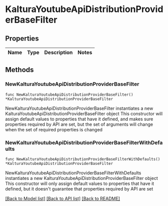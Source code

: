 # KalturaYoutubeApiDistributionProviderBaseFilter

## Properties

Name | Type | Description | Notes
------------ | ------------- | ------------- | -------------

## Methods

### NewKalturaYoutubeApiDistributionProviderBaseFilter

`func NewKalturaYoutubeApiDistributionProviderBaseFilter() *KalturaYoutubeApiDistributionProviderBaseFilter`

NewKalturaYoutubeApiDistributionProviderBaseFilter instantiates a new KalturaYoutubeApiDistributionProviderBaseFilter object
This constructor will assign default values to properties that have it defined,
and makes sure properties required by API are set, but the set of arguments
will change when the set of required properties is changed

### NewKalturaYoutubeApiDistributionProviderBaseFilterWithDefaults

`func NewKalturaYoutubeApiDistributionProviderBaseFilterWithDefaults() *KalturaYoutubeApiDistributionProviderBaseFilter`

NewKalturaYoutubeApiDistributionProviderBaseFilterWithDefaults instantiates a new KalturaYoutubeApiDistributionProviderBaseFilter object
This constructor will only assign default values to properties that have it defined,
but it doesn't guarantee that properties required by API are set


[[Back to Model list]](../README.md#documentation-for-models) [[Back to API list]](../README.md#documentation-for-api-endpoints) [[Back to README]](../README.md)



